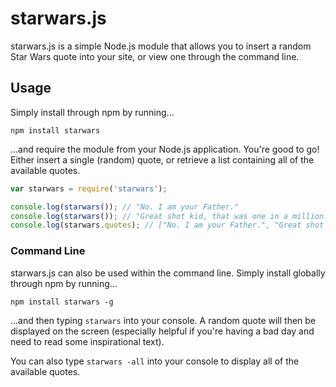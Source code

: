 # starwars.js

starwars.js is a simple Node.js module that allows you to insert a random Star Wars quote into your site, or view one through the command line.

## Usage

Simply install through npm by running...

    npm install starwars

...and require the module from your Node.js application. You're good to go! Either insert a single (random) quote, or retrieve a list containing all of the available quotes.

```javascript
var starwars = require('starwars');

console.log(starwars()); // "No. I am your Father."
console.log(starwars()); // "Great shot kid, that was one in a million."
console.log(starwars.quotes); // ["No. I am your Father.", "Great shot kid, that was one in a million.",...]
```

### Command Line

starwars.js can also be used within the command line. Simply install globally through npm by running...

    npm install starwars -g

...and then typing `starwars` into your console. A random quote will then be displayed on the screen (especially helpful if you're having a bad day and need to read some inspirational text).

You can also type `starwars -all` into your console to display all of the available quotes.